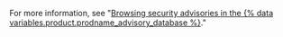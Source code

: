 For more information, see "[Browsing security advisories in the {% data variables.product.prodname_advisory_database %}](/code-security/dependabot/dependabot-alerts/browsing-security-advisories-in-the-github-advisory-database)."
